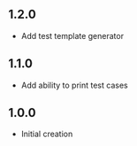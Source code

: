 ## 1.2.0
- Add test template generator

## 1.1.0
- Add ability to print test cases

## 1.0.0
- Initial creation
